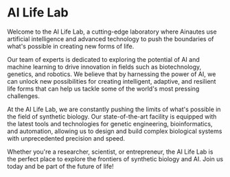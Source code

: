 <!--
Write me markdown content of website with wallpaper:

"A futuristic laboratory where Ainautes use AI and advanced technology to create new forms of life."

The header of the page should not be copy of the text but rather a real content of the website which is using this wallpaper.
-->

<!--font:Montserrat-->

# AI Life Lab

Welcome to the AI Life Lab, a cutting-edge laboratory where Ainautes use artificial intelligence and advanced technology to push the boundaries of what's possible in creating new forms of life.

Our team of experts is dedicated to exploring the potential of AI and machine learning to drive innovation in fields such as biotechnology, genetics, and robotics. We believe that by harnessing the power of AI, we can unlock new possibilities for creating intelligent, adaptive, and resilient life forms that can help us tackle some of the world's most pressing challenges.

At the AI Life Lab, we are constantly pushing the limits of what's possible in the field of synthetic biology. Our state-of-the-art facility is equipped with the latest tools and technologies for genetic engineering, bioinformatics, and automation, allowing us to design and build complex biological systems with unprecedented precision and speed.

Whether you're a researcher, scientist, or entrepreneur, the AI Life Lab is the perfect place to explore the frontiers of synthetic biology and AI. Join us today and be part of the future of life!
